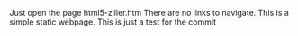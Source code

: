 Just open the page html5-ziller.htm There are no links to navigate. This is a simple static webpage.
This is just a test for the commit
